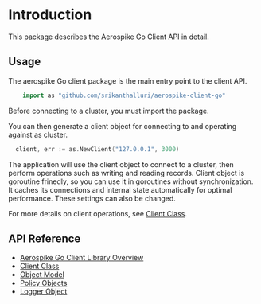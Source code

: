 # Introduction

This package describes the Aerospike Go Client API in detail.


## Usage

The aerospike Go client package is the main entry point to the client API.

```go
    import as "github.com/srikanthalluri/aerospike-client-go"
```

Before connecting to a cluster, you must import the package.

You can then generate a client object for connecting to and operating against as cluster.

```go
  client, err := as.NewClient("127.0.0.1", 3000)
```

The application will use the client object to connect to a cluster, then perform operations such as writing and reading records.
Client object is goroutine frinedly, so you can use it in goroutines without synchronization.
It caches its connections and internal state automatically for optimal performance. These settings can also be changed.

For more details on client operations, see [Client Class](client.md).

## API Reference

- [Aerospike Go Client Library Overview](aerospike.md)
- [Client Class](client.md)
- [Object Model](datamodel.md)
- [Policy Objects](policies.md)
- [Logger Object](log.md)

